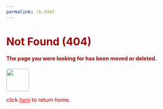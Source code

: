 ```yaml
---
permalink: /k.html
---
```

<h1 style="color: #980000">Not Found (404)</h1>  
<h4 style="color: #980000">The page you were looking for has been moved or deleted.</h4>  
<img src="/images/404.png" width="60px" height="60px"/>
<p style="color: #980000">click <a style="color: #ff0000" href="/"><em>here</em></a> to return home.</p>
